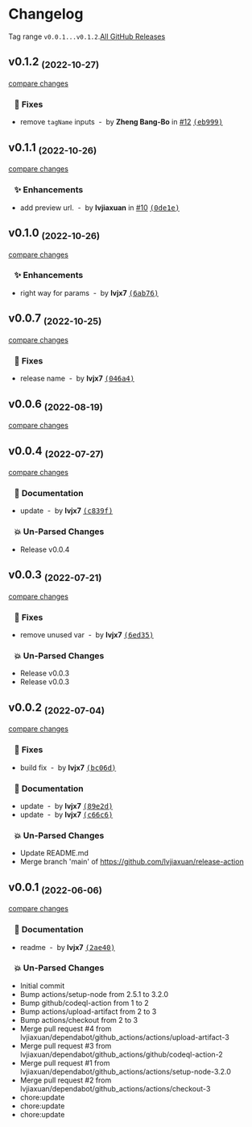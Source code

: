 # Changelog

Tag range `v0.0.1...v0.1.2`.[All GitHub Releases]( https://github.com/lvjiaxuan/release-action/releases)

## v0.1.2 <sub>(2022-10-27)</sub>
[compare changes](https://github.com/lvjiaxuan/release-action/compare/v0.1.1...v0.1.2)

### &nbsp;&nbsp;&nbsp;🐛 Fixes

- remove `tagName` inputs &nbsp;-&nbsp; by **Zheng Bang-Bo** in [#12](https://github.com/lvjiaxuan/release-action/issues/12) [<samp>(eb999)</samp>](https://github.com/lvjiaxuan/release-action/commit/eb999f3)

## v0.1.1 <sub>(2022-10-26)</sub>
[compare changes](https://github.com/lvjiaxuan/release-action/compare/v0.1.0...v0.1.1)

### &nbsp;&nbsp;&nbsp;✨ Enhancements

- add preview url. &nbsp;-&nbsp; by **lvjiaxuan** in [#10](https://github.com/lvjiaxuan/release-action/issues/10) [<samp>(0de1e)</samp>](https://github.com/lvjiaxuan/release-action/commit/0de1ebf)

## v0.1.0 <sub>(2022-10-26)</sub>
[compare changes](https://github.com/lvjiaxuan/release-action/compare/v0.0.7...v0.1.0)

### &nbsp;&nbsp;&nbsp;✨ Enhancements

- right way for params &nbsp;-&nbsp; by **lvjx7** [<samp>(6ab76)</samp>](https://github.com/lvjiaxuan/release-action/commit/6ab767c)

## v0.0.7 <sub>(2022-10-25)</sub>
[compare changes](https://github.com/lvjiaxuan/release-action/compare/v0.0.6...v0.0.7)

### &nbsp;&nbsp;&nbsp;🐛 Fixes

- release name &nbsp;-&nbsp; by **lvjx7** [<samp>(046a4)</samp>](https://github.com/lvjiaxuan/release-action/commit/046a49e)

## v0.0.6 <sub>(2022-08-19)</sub>
[compare changes](https://github.com/lvjiaxuan/release-action/compare/v0.0.4...v0.0.6)

## v0.0.4 <sub>(2022-07-27)</sub>
[compare changes](https://github.com/lvjiaxuan/release-action/compare/v0.0.3...v0.0.4)

### &nbsp;&nbsp;&nbsp;📝 Documentation

- update &nbsp;-&nbsp; by **lvjx7** [<samp>(c839f)</samp>](https://github.com/lvjiaxuan/release-action/commit/c839fd9)

### &nbsp;&nbsp;&nbsp;💥 Un-Parsed Changes

- Release v0.0.4

## v0.0.3 <sub>(2022-07-21)</sub>
[compare changes](https://github.com/lvjiaxuan/release-action/compare/v0.0.2...v0.0.3)

### &nbsp;&nbsp;&nbsp;🐛 Fixes

- remove unused var &nbsp;-&nbsp; by **lvjx7** [<samp>(6ed35)</samp>](https://github.com/lvjiaxuan/release-action/commit/6ed354d)

### &nbsp;&nbsp;&nbsp;💥 Un-Parsed Changes

- Release v0.0.3
- Release v0.0.3

## v0.0.2 <sub>(2022-07-04)</sub>
[compare changes](https://github.com/lvjiaxuan/release-action/compare/v0.0.1...v0.0.2)

### &nbsp;&nbsp;&nbsp;🐛 Fixes

- build fix &nbsp;-&nbsp; by **lvjx7** [<samp>(bc06d)</samp>](https://github.com/lvjiaxuan/release-action/commit/bc06d78)

### &nbsp;&nbsp;&nbsp;📝 Documentation

- update &nbsp;-&nbsp; by **lvjx7** [<samp>(89e2d)</samp>](https://github.com/lvjiaxuan/release-action/commit/89e2d07)
- update &nbsp;-&nbsp; by **lvjx7** [<samp>(c66c6)</samp>](https://github.com/lvjiaxuan/release-action/commit/c66c684)

### &nbsp;&nbsp;&nbsp;💥 Un-Parsed Changes

- Update README.md
- Merge branch 'main' of https://github.com/lvjiaxuan/release-action

## v0.0.1 <sub>(2022-06-06)</sub>
[compare changes](https://github.com/lvjiaxuan/release-action/compare/...v0.0.1)

### &nbsp;&nbsp;&nbsp;📝 Documentation

- readme &nbsp;-&nbsp; by **lvjx7** [<samp>(2ae40)</samp>](https://github.com/lvjiaxuan/release-action/commit/2ae4048)

### &nbsp;&nbsp;&nbsp;💥 Un-Parsed Changes

- Initial commit
- Bump actions/setup-node from 2.5.1 to 3.2.0
- Bump github/codeql-action from 1 to 2
- Bump actions/upload-artifact from 2 to 3
- Bump actions/checkout from 2 to 3
- Merge pull request #4 from lvjiaxuan/dependabot/github_actions/actions/upload-artifact-3
- Merge pull request #3 from lvjiaxuan/dependabot/github_actions/github/codeql-action-2
- Merge pull request #1 from lvjiaxuan/dependabot/github_actions/actions/setup-node-3.2.0
- Merge pull request #2 from lvjiaxuan/dependabot/github_actions/actions/checkout-3
- chore:update
- chore:update
- chore:update